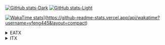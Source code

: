 <!DOCTYPE html>
<html>
  <head>
  <meta charset="UTF-8">
    <meta name="viewport" content="width=device-width, initial-scale=1.0">
  </head>
  <body>

[![GitHub stats-Dark](https://github-readme-stats.vercel.app/api?username=yfeng445&title_color=0065bd&icon_color=0065bd&show_icons=true&theme=dark#gh-dark-mode-only)](https://github.com/yfeng445/github-readme-stats#gh-dark-mode-only)
[![GitHub stats-Light](https://github-readme-stats.vercel.app/api?username=yfeng445&title_color=0065bd&icon_color=0065bd&show_icons=true&theme=default#gh-light-mode-only)](https://github.com/yfeng445/github-readme-stats#gh-light-mode-only)

[![WakaTime stats]([https://github-readme-stats.vercel.app/api/wakatime?username=yfeng445)](https://github-readme-stats.vercel.app/api/wakatime?username=yfeng445&layout=compact)](https://github-readme-stats.vercel.app/api/wakatime?username=yfeng445&layout=compact)

    
<details>
<summary>EATX</summary>
<p>
  
**CPU**: 
- AMD R9 7950X
  
**MB**: 
- ROG CORSAIR X670E EXTREME
  
**MEM**:
- G.Skill Trident Z5 16G*4 @6000C36
  
**GPU**: 
- GIGABYTE AORUS RTX 4090 MASTER
  
**SSD**: 
- Intel Optane SSD P5801X 400GB
- [WD AN1500] Samsung 980 PRO 2TB *2
- [WD AN1500] Samsung 970 Evo Plus 2TB *2
- Samsung 990 PRO 2TB
- Samsung PM9A1 2TB
- Samsung PM983A 960GB
- WD SN850X 2TB
- Fanxiang S790 4TB *2
  
**HDD**: 
- TOSHIBA MG08ACA16TE
- TOSHIBA MG08ACA14TE *2
- WDC WUH721414ALE6L4
- TOSHIBA MG04ACA600E
- Seagate ST4000DM004
  
**PSU**:
- ROG Thor II 1000W

**AIO**: 
- Corsair H150i ELITE CAPELLIX & LCD Kit
  
**FAN**: 
- Corsair ML120 *6
- Corsair ML140 *4
- Gentle Typhoon GT1850 *3
  
**Case**:
- Corsair 7000X RGB
  
**Monitor**: 
- LG OLED42C2PUA
- Dell S2721DGF
- Acer HA270
  
**Keyboard**: 
- Corsair K100 AIR
- Varmillo VA87
  
**Mouse**: 
- Logitech PRO X SUPERLIGHT

**MicroPhone**:
- Yeti Blue Snowball
  
</p>
</details>

<details>
<summary>ITX</summary>
<p>
  
**CPU**: 
- Intel I9 12900K
  
**AIO**: 
- Deepcool LT520
  
**MB**: 
- Gigabyte Z690i Aorus Ultra Plus
  
**MEM**: 
- Trident Z Royal 16G*2 @4000C18
  
**GPU**: 
- EVGA RTX 3080Ti FTW3
  
**SSD**: 
- Intel Optane 905P 960GB
- WD SN850X 2TB
  
**PSU**: 
- Corsair SF750  

**FAN**: 
- Corsair AF120
- Noctua A12x25
  
**Case**:
- Formd T1 V2.1
  
**Monitor**:
- FFALCON R21U81
  
**Keyboard**:
- ROG Azoth
  
**Mouse**:
- Logitech PRO WIRELESS
   
</p>
</details>


  </body>
</html>


